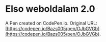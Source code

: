 # Elso weboldalam 2.0

A Pen created on CodePen.io. Original URL: [https://codepen.io/Bazs005/pen/OJbGVGb](https://codepen.io/Bazs005/pen/OJbGVGb).


